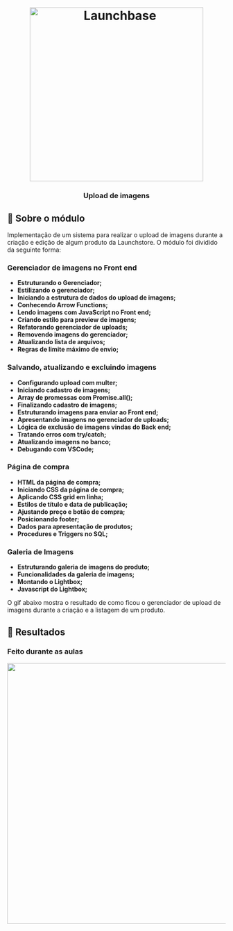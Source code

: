 <h1 align="center">
    <img alt="Launchbase" src="https://storage.googleapis.com/golden-wind/bootcamp-launchbase/logo.png" width="400px" />
</h1>

<h3 align="center">
  Upload de imagens
</h3>

## :rocket: Sobre o módulo

Implementação de um sistema para realizar o upload de imagens durante a criação e edição de algum produto da Launchstore. O módulo foi dividido da seguinte forma:

### Gerenciador de imagens no Front end  

- **Estruturando o Gerenciador;**
- **Estilizando o gerenciador;**
- **Iniciando a estrutura de dados do upload de imagens;**
- **Conhecendo Arrow Functions;**
- **Lendo imagens com JavaScript no Front end;**
- **Criando estilo para preview de imagens;**
- **Refatorando gerenciador de uploads;**
- **Removendo imagens do gerenciador;**
- **Atualizando lista de arquivos;**
- **Regras de limite máximo de envio;**

### Salvando, atualizando e excluindo imagens

- **Configurando upload com multer;**
- **Iniciando cadastro de imagens;**
- **Array de promessas com Promise.all();**
- **Finalizando cadastro de imagens;**
- **Estruturando imagens para enviar ao Front end;**
- **Apresentando imagens no gerenciador de uploads;**
- **Lógica de exclusão de imagens vindas do Back end;**
- **Tratando erros com try/catch;**
- **Atualizando imagens no banco;**
- **Debugando com VSCode;**

### Página de compra

- **HTML da página de compra;**
- **Iniciando CSS da página de compra;**
- **Aplicando CSS grid em linha;**
- **Estilos de título e data de publicação;**
- **Ajustando preço e botão de compra;**
- **Posicionando footer;**
- **Dados para apresentação de produtos;**
- **Procedures e Triggers no SQL;**

### Galeria de Imagens

- **Estruturando galeria de imagens do produto;**
- **Funcionalidades da galeria de imagens;**
- **Montando o Lightbox;**
- **Javascript do Lightbox;**

O gif abaixo mostra o resultado de como ficou o gerenciador de upload de imagens durante a criação e a listagem de um produto.

## :rocket: Resultados

### Feito durante as aulas

<img alt="" src="https://media.giphy.com/media/TgDBDk6a7oHBBlFd2r/giphy.gif"  width="600px"/>
